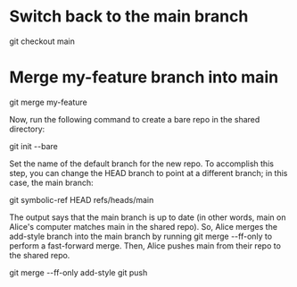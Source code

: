 # Switch back to the main branch
git checkout main

# Merge my-feature branch into main
git merge my-feature

Now, run the following command to create a bare repo in the shared directory:

git init --bare

Set the name of the default branch for the new repo. To accomplish this step, you can change the HEAD branch to point at a different branch; in this case, the main branch:

git symbolic-ref HEAD refs/heads/main

The output says that the main branch is up to date (in other words, main on Alice's computer matches main in the shared repo). So, Alice merges the add-style branch into the main branch by running git merge --ff-only to perform a fast-forward merge. Then, Alice pushes main from their repo to the shared repo.

git merge --ff-only add-style
git push







